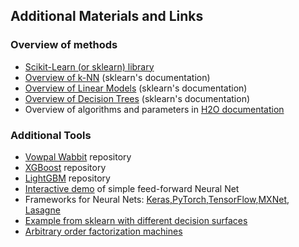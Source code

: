 ## Additional Materials and Links

### Overview of methods

- [Scikit-Learn (or sklearn) library](http://scikit-learn.org/)
- [Overview of k-NN](http://scikit-learn.org/stable/modules/neighbors.html) (sklearn's documentation)
- [Overview of Linear Models](http://scikit-learn.org/stable/modules/linear_model.html) (sklearn's documentation)
- [Overview of Decision Trees](http://scikit-learn.org/stable/modules/tree.html) (sklearn's documentation)
- Overview of algorithms and parameters in [H2O documentation](http://docs.h2o.ai/h2o/latest-stable/h2o-docs/data-science.html)



### Additional Tools

- [Vowpal Wabbit](https://github.com/JohnLangford/vowpal_wabbit) repository
- [XGBoost](https://github.com/dmlc/xgboost) repository
- [LightGBM](https://github.com/Microsoft/LightGBM) repository
- [Interactive demo](http://playground.tensorflow.org/) of simple feed-forward Neural Net
- Frameworks for Neural Nets: [Keras](https://keras.io/)[,](https://keras.io%2C/)[PyTorch](http://pytorch.org/)[,](http://pytorch.org%2C/)[TensorFlow](https://www.tensorflow.org/)[,](https://www.tensorflow.org%2C/)[MXNet](http://mxnet.io/), [Lasagne](http://lasagne.readthedocs.io/)
- [Example from sklearn with different decision surfaces](http://scikit-learn.org/stable/auto_examples/classification/plot_classifier_comparison.html)
- [Arbitrary order factorization machines](https://github.com/geffy/tffm)